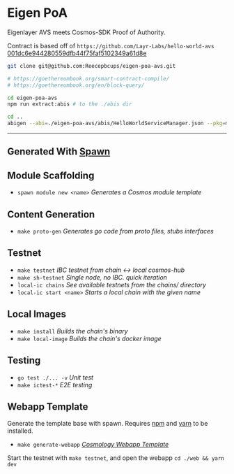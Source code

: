 # Eigen PoA

Eigenlayer AVS meets Cosmos-SDK Proof of Authority.

Contract is based off of `https://github.com/Layr-Labs/hello-world-avs` [001dc6e944280559dfb44f75faf5102349a61d8e](https://github.com/Layr-Labs/hello-world-avs/commit/001dc6e944280559dfb44f75faf5102349a61d8e)

```bash
git clone git@github.com:Reecepbcups/eigen-poa-avs.git

# https://goethereumbook.org/smart-contract-compile/
# https://goethereumbook.org/en/block-query/

cd eigen-poa-avs
npm run extract:abis # to the ./abis dir

cd ..
abigen --abi=./eigen-poa-avs/abis/HelloWorldServiceManager.json --pkg=manager --out=./x/avs/keeper/manager/HelloWorldServiceManager.go

```

---

## Generated With [Spawn](https://github.com/rollchains/spawn)

## Module Scaffolding

- `spawn module new <name>` *Generates a Cosmos module template*

## Content Generation

- `make proto-gen` *Generates go code from proto files, stubs interfaces*

## Testnet

- `make testnet` *IBC testnet from chain <-> local cosmos-hub*
- `make sh-testnet` *Single node, no IBC. quick iteration*
- `local-ic chains` *See available testnets from the chains/ directory*
- `local-ic start <name>` *Starts a local chain with the given name*

## Local Images

- `make install`      *Builds the chain's binary*
- `make local-image`  *Builds the chain's docker image*

## Testing

- `go test ./... -v` *Unit test*
- `make ictest-*`  *E2E testing*

## Webapp Template

Generate the template base with spawn. Requires [npm](https://nodejs.org/en/download/package-manager) and [yarn](https://classic.yarnpkg.com/lang/en/docs/install) to be installed.

- `make generate-webapp` *[Cosmology Webapp Template](https://github.com/cosmology-tech/create-cosmos-app)*

Start the testnet with `make testnet`, and open the webapp `cd ./web && yarn dev`
